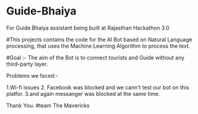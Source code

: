 # Guide-Bhaiya
For Guide Bhaiya assistant being built at Rajasthan Hackathon 3.0


#This projects contains the code for the AI Bot based on Natural Language processing, that uses the
Machine Learning Algorithm to process the text.

#Goal :-
The aim of the Bot is to connect tourists and Guide without any third-party layer.


Problems we faced:-

1.Wi-fi issues
2. Facebook was blocked and we cann't test our bot on this platfor.
3.and again messanger was blocked at the same time.



Thank You.
#team The Mavericks